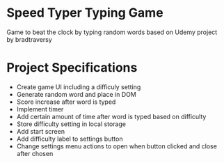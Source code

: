 # Speed Typer Typing Game
Game to beat the clock by typing random words based on Udemy project by bradtraversy

# Project Specifications
- Create game UI including a difficuly setting
- Generate random word and place in DOM
- Score increase after word is typed
- Implement timer
- Add certain amount of time after word is typed based on difficulty
- Store difficulty setting in local storage
- Add start screen
- Add difficulty label to settings button
- Change settings menu actions to open when button clicked and close after chosen
